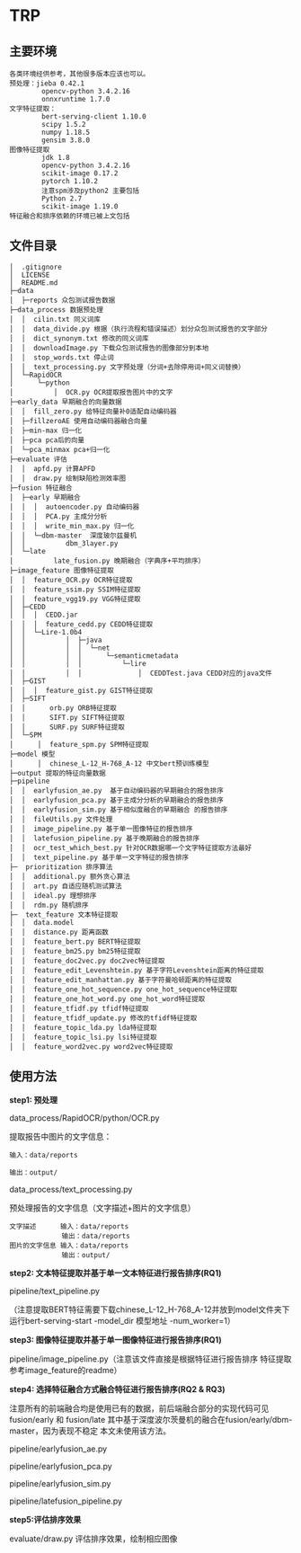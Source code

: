 # TRP
## 主要环境
    各类环境经供参考，其他很多版本应该也可以。
    预处理：jieba 0.42.1
            opencv-python 3.4.2.16
            onnxruntime 1.7.0
    文字特征提取：
            bert-serving-client 1.10.0
            scipy 1.5.2
            numpy 1.18.5
            gensim 3.8.0
    图像特征提取
            jdk 1.8
            opencv-python 3.4.2.16
            scikit-image 0.17.2
            pytorch 1.10.2
            注意spm涉及python2 主要包括
            Python 2.7
            scikit-image 1.19.0
    特征融合和排序依赖的环境已被上文包括

## 文件目录
    │  .gitignore
    │  LICENSE
    │  README.md
    ├─data
    │  ├─reports 众包测试报告数据
    ├─data_process 数据预处理
    │  │  cilin.txt 同义词库
    │  │  data_divide.py 根据（执行流程和错误描述）划分众包测试报告的文字部分
    │  │  dict_synonym.txt 修改的同义词库
    │  │  downloadImage.py 下载众包测试报告的图像部分到本地
    │  │  stop_words.txt 停止词
    │  │  text_processing.py 文字预处理（分词+去除停用词+同义词替换）
    │  └─RapidOCR
    │      └─python
    │          │  OCR.py OCR提取报告图片中的文字
    ├─early_data 早期融合的向量数据
    │  │  fill_zero.py 给特征向量补0适配自动编码器
    │  ├─fillzeroAE 使用自动编码器融合向量
    │  ├─min-max 归一化
    │  ├─pca pca后的向量
    │  └─pca_minmax pca+归一化
    ├─evaluate 评估
    │  │  apfd.py 计算APFD
    │  │  draw.py 绘制缺陷检测效率图
    ├─fusion 特征融合
    │  ├─early 早期融合
    │  │  │  autoencoder.py 自动编码器
    │  │  │  PCA.py 主成分分析
    │  │  │  write_min_max.py 归一化
    │  │  └─dbm-master  深度玻尔兹曼机
    │  │          dbm_3layer.py
    │  └─late
    │          late_fusion.py 晚期融合（字典序+平均排序）
    ├─image_feature 图像特征提取
    │  │  feature_OCR.py OCR特征提取
    │  │  feature_ssim.py SSIM特征提取
    │  │  feature_vgg19.py VGG特征提取
    │  ├─CEDD
    │  │  │  CEDD.jar
    │  │  │  feature_cedd.py CEDD特征提取
    │  │  └─Lire-1.0b4
    │  │          │  ├─java
    │  │          │  │  └─net
    │  │          │  │      └─semanticmetadata
    │  │          │  │          └─lire
    │  │          │  │              │  CEDDTest.java CEDD对应的java文件
    │  ├─GIST
    │  │  │  feature_gist.py GIST特征提取
    │  ├─SIFT
    │  │      orb.py ORB特征提取
    │  │      SIFT.py SIFT特征提取
    │  │      SURF.py SURF特征提取
    │  └─SPM
    │      │  feature_spm.py SPM特征提取
    ├─model 模型
    │      │  chinese_L-12_H-768_A-12 中文bert预训练模型
    ├─output 提取的特征向量数据
    ├─pipeline
    │  │  earlyfusion_ae.py  基于自动编码器的早期融合的报告排序
    │  │  earlyfusion_pca.py 基于主成分分析的早期融合的报告排序
    │  │  earlyfusion_sim.py 基于相似度融合的早期融合 的报告排序
    │  │  fileUtils.py 文件处理
    │  │  image_pipeline.py 基于单一图像特征的报告排序
    │  │  latefusion_pipeline.py 基于晚期融合的报告排序
    │  │  ocr_test_which_best.py 针对OCR数据哪一个文字特征提取方法最好
    │  │  text_pipeline.py 基于单一文字特征的报告排序
    ├─  prioritization 排序算法
    │  │  additional.py 额外贪心算法
    │  │  art.py 自适应随机测试算法
    │  │  ideal.py 理想排序
    │  │  rdm.py 随机排序
    ├─  text_feature 文本特征提取
    │  │  data.model
    │  │  distance.py 距离函数
    │  │  feature_bert.py BERT特征提取
    │  │  feature_bm25.py bm25特征提取
    │  │  feature_doc2vec.py doc2vec特征提取
    │  │  feature_edit_Levenshtein.py 基于字符Levenshtein距离的特征提取
    │  │  feature_edit_manhattan.py 基于字符曼哈顿距离的特征提取
    │  │  feature_one_hot_sequence.py one_hot_sequence特征提取
    │  │  feature_one_hot_word.py one_hot_word特征提取
    │  │  feature_tfidf.py tfidf特征提取
    │  │  feature_tfidf_update.py 修改的tfidf特征提取
    │  │  feature_topic_lda.py lda特征提取
    │  │  feature_topic_lsi.py lsi特征提取
    │  │  feature_word2vec.py word2vec特征提取
## 使用方法

**step1: 预处理**

data_process/RapidOCR/python/OCR.py 

提取报告中图片的文字信息：

    输入：data/reports
    
    输出：output/

data_process/text_processing.py

预处理报告的文字信息（文字描述+图片的文字信息）

    文字描述      输入：data/reports
                 输出：data/reports
    图片的文字信息 输入：data/reports
                 输出：output/

**step2: 文本特征提取并基于单一文本特征进行报告排序(RQ1)**

pipeline/text_pipeline.py

（注意提取BERT特征需要下载chinese_L-12_H-768_A-12并放到model文件夹下
运行bert-serving-start -model_dir 模型地址 -num_worker=1）

**step3: 图像特征提取并基于单一图像特征进行报告排序(RQ1)**

pipeline/image_pipeline.py（注意该文件直接是根据特征进行报告排序 特征提取参考image_feature的readme）

**step4: 选择特征融合方式融合特征进行报告排序(RQ2 & RQ3)**

注意所有的前端融合均是使用已有的数据，前后端融合部分的实现代码可见fusion/early 和 fusion/late
其中基于深度波尔茨曼机的融合在fusion/early/dbm-master，因为表现不稳定 本文未使用该方法。

pipeline/earlyfusion_ae.py

pipeline/earlyfusion_pca.py

pipeline/earlyfusion_sim.py

pipeline/latefusion_pipeline.py

**step5:评估排序效果**

evaluate/draw.py 评估排序效果，绘制相应图像
